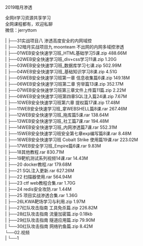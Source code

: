 2019暗月渗透

全网it学习资源共享学习<br>全网课程都有，欢迎私聊<br>微信：jerryttom<br>

| ├──31实战项目八 渗透高度安全的内网域控<br> | ├──32暗月实战项目九 moonteam 不出网的内网多域控渗透<br> | ├──01WEB安全快速学习班_HTML基础学习5课.zip 488.66M<br> | ├──02WEB安全快速学习班_div+css学习11课.zip 1.20G<br> | ├──03WEB安全快速学习班_数据库学习七课.zip 502.99M<br> | ├──04WEB安全快速学习班_基础知识学习8课.zip 4.51G<br> | ├──05WEB安全快速学习班第一章 信息收集篇6课.zip 149.18M<br> | ├──06WEB安全快速学习班第二章 穷举篇13课.zip 352.17M<br> | ├──07WEB安全快速学习班第三章文件上传篇11篇.zip 2.22M<br> | ├──08WEB安全快速学习班第四章SQL注入篇24课.zip 7.67M<br> | ├──10WEB安全快速学习班第六章 提权篇17课.zip 17.48M<br> | ├──11WEB安全快速学习班_拿WEBSHELL篇8课.rar 267.46M<br> | ├──12WEB安全快速学习班_拖库篇5课.rar 138.64M<br> | ├──13WEB安全快速学习班_社工篇7课.rar 194.48M<br> | ├──14WEB安全快速学习班_内网渗透篇7课.rar 552.31M<br> | ├──15WEB安全快速学习班安全第七章exp编写篇8课.rar 8.48M<br> | ├──16WEB安全快速学习班 Cobalt Strike 使用篇19课.rar 223.02M<br> | ├──17WEB安全学习班_Empire篇6课.rar 9.83M<br> | ├──18其他教程.rar 830.71M<br> | ├──19靶机测试系列视频14课.rar 14.43M<br> | ├──20 docker教程.rar 179.68M<br> | ├──21 SQL注入更新.rar 627.26M<br> | ├──22 扫描器使用.rar 564.94M<br> | ├──23 ctf web教程合集.rar 1.70G<br> | ├──24 redis安全攻防.rar 1.44M<br> | ├──25 项目实战渗透合集.rar 1.36G<br> | ├──26LKWA靶场学习与利用.zip 1.97M<br> | ├──27红队攻击指南 工具免杀篇.zip 226.82M<br> | ├──28红队攻击指南 流量加密篇.zip 0.18kb<br> | ├──29红队攻击指南 隧道应用篇.zip 79.90M<br> | └──30红队攻击指南 网络钓鱼篇.zip 8.42M<br> └──02.视频<br> | └──1